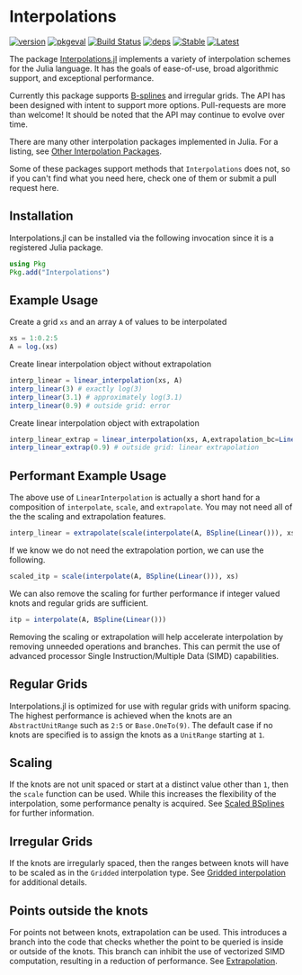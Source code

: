 
# Interpolations

[![version](https://juliahub.com/docs/Interpolations/version.svg)](https://juliahub.com/ui/Packages/Interpolations/VpKVx)
[![pkgeval](https://juliahub.com/docs/Interpolations/pkgeval.svg)](https://juliahub.com/ui/Packages/Interpolations/VpKVx)
[![Build Status](https://github.com/JuliaMath/Interpolations.jl/actions/workflows/CI.yml/badge.svg?branch=master)](https://github.com/JuliaMath/Interpolations.jl/actions/workflows/CI.yml?query=branch%3Amaster)
[![deps](https://juliahub.com/docs/Interpolations/deps.svg)](https://juliahub.com/ui/Packages/Interpolations/VpKVx?t=2)
[![Stable](https://img.shields.io/badge/docs-stable-blue.svg)](http://juliamath.github.io/Interpolations.jl/stable)
[![Latest](https://img.shields.io/badge/docs-latest-blue.svg)](http://juliamath.github.io/Interpolations.jl/latest)

The package [Interpolations.jl](https://github.com/JuliaMath/Interpolations.jl/)
implements a variety of interpolation schemes for the
Julia language.  It has the goals of ease-of-use, broad algorithmic
support, and exceptional performance.

Currently this package supports
[B-splines](https://en.wikipedia.org/wiki/B-spline) and
irregular grids.  The API has been designed with
intent to support more options. Pull-requests are more than welcome!
It should be noted that the API may continue to evolve over time.

There are many other interpolation packages implemented in Julia.
For a listing, see [Other Interpolation Packages](@ref).

Some of these packages support methods that `Interpolations` does not,
so if you can't find what you need here, check one of them or submit a
pull request here.

## Installation

Interpolations.jl can be installed via the following invocation
since it is a registered Julia package.

```julia
using Pkg
Pkg.add("Interpolations")
```

## Example Usage
Create a grid `xs` and an array `A` of values to be interpolated
```julia
xs = 1:0.2:5
A = log.(xs)
```
Create linear interpolation object without extrapolation
```julia
interp_linear = linear_interpolation(xs, A)
interp_linear(3) # exactly log(3)
interp_linear(3.1) # approximately log(3.1)
interp_linear(0.9) # outside grid: error
```
Create linear interpolation object with extrapolation
```julia
interp_linear_extrap = linear_interpolation(xs, A,extrapolation_bc=Line()) 
interp_linear_extrap(0.9) # outside grid: linear extrapolation
```


## Performant Example Usage

The above use of `LinearInterpolation` is actually a short hand for a
composition of `interpolate`, `scale`, and `extrapolate`. You may not need all
of the the scaling and extrapolation features.

```julia
interp_linear = extrapolate(scale(interpolate(A, BSpline(Linear())), xs), Line())
```

If we know we do not need the extrapolation portion, we can use the following.

```julia
scaled_itp = scale(interpolate(A, BSpline(Linear())), xs)
```

We can also remove the scaling for further performance if integer valued knots
and regular grids are sufficient.

```julia
itp = interpolate(A, BSpline(Linear()))
```

Removing the scaling or extrapolation will help accelerate interpolation by
removing unneeded operations and branches. This can permit the use of advanced
processor Single Instruction/Multiple Data (SIMD) capabilities.

## Regular Grids

Interpolations.jl is optimized for use with regular grids with uniform spacing.
The highest performance is achieved when the knots are an `AbstractUnitRange`
such as `2:5` or `Base.OneTo(9)`. The default case if no knots are specified is to
assign the knots as a `UnitRange` starting at `1`.

## Scaling

If the knots are not unit spaced or start at a distinct value other than `1`,
then the `scale` function can be used. While this increases the flexibility of
the interpolation, some performance penalty is acquired.
See [Scaled BSplines](@ref) for further information.

## Irregular Grids

If the knots are irregularly spaced, then the ranges between knots will have to
be scaled as in the `Gridded` interpolation type. See [Gridded interpolation](@ref)
for additional details.

## Points outside the knots

For points not between knots, extrapolation can be used. This introduces a
branch into the code that checks whether the point to be queried is inside or
outside of the knots. This branch can inhibit the use of vectorized SIMD
computation, resulting in a reduction of performance. See [Extrapolation](@ref).
